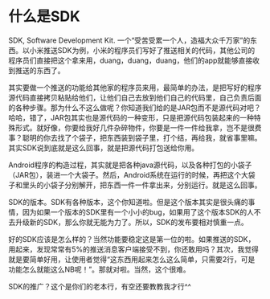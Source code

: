 什么是SDK
===
SDK, Software Development Kit. 一个“受苦受累一个人，造福大众千万家”的东西。以小米推送SDK为例，小米的程序员们写好了推送相关的代码，其他公司的程序员们直接把这个拿来用，duang，duang，duang，他们的app就能够直接收到推送的东西了。

其实要做一个推送的功能给其他家的程序员来用，最简单的办法，是把写好的程序源代码直接拷贝粘贴给他们，让他们自己去放到他们自己的代码里，自己负责后面的各种步骤。那为什么不这么做呢？你知道我们给的是JAR包而不是源代码对吧？哈哈，错了，JAR包其实也是源代码的一种变形，只是把源代码包装起来的一种特殊形式。就好像，你要给我好几件杂碎物件，你要是一件一件给我拿，岂不是很费事？聪明的你去找了个袋子，把东西装到袋子里，打个结，再给我，就省事里嘛。其实SDK说到底就是这么回事，就是把源代码打包送给你用。

Android程序的构造过程，其实就是把各种java源代码，以及各种打包的小袋子（JAR包），装进一个大袋子。然后，Android系统在运行的时候，再把这个大袋子和里头的小袋子分别解开，把东西一件一件拿出来，分别运行。就是这么回事。

SDK的版本。SDK有各种版本，这个你知道啦。但是这个版本其实是很头痛的事情，因为如果一个版本的SDK里有一个小小的bug，如果用了这个版本SDK的人不去升级新的SDK，那么你就无能为力了。所以，SDK的发布要相对慎重一点。

好的SDK应该是怎么样的？当然功能要稳定这是第一位的啦。如果推送的SDK，用起来，发现常常有5%的推送消息客户端接受不到，你还敢用吗？其次，我觉得就是要简单好用，让使用者觉得“这东西用起来怎么这么简单，只需要2行，可是功能怎么就能这么NB呢！”。那就对啦。当然，这个很难。

SDK的推广？这个是你们的老本行，有空还要教教我才行^^
